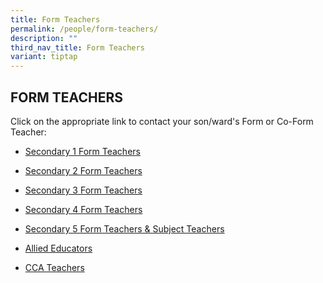 ```yaml
---
title: Form Teachers
permalink: /people/form-teachers/
description: ""
third_nav_title: Form Teachers
variant: tiptap
---
```

<h2>FORM TEACHERS</h2><p>Click on the appropriate link to contact your son/ward's Form or Co-Form Teacher:</p><ul><li><p><a href="/people/form-teachers/secondary1/" rel="noopener noreferrer nofollow" target="_blank">Secondary 1 Form Teachers</a></p></li><li><p><a href="/people/form-teachers/secondary2/" rel="noopener noreferrer nofollow" target="_blank">Secondary 2 Form Teachers</a></p></li><li><p><a href="/people/form-teachers/secondary3/" rel="noopener noreferrer nofollow" target="_blank">Secondary 3 Form Teachers</a></p></li><li><p><a href="/people/form-teachers/secondary4/" rel="noopener noreferrer nofollow" target="_blank">Secondary 4 Form Teachers</a></p></li><li><p><a href="/people/form-and-subject-teachers/secondary5/" rel="noopener noreferrer nofollow" target="_blank">Secondary 5 Form Teachers&nbsp;&amp; Subject Teachers</a></p></li><li><p><a href="/people/form-and-subject-teachers/allied-educators/" rel="noopener noreferrer nofollow" target="_blank">Allied Educators</a></p></li><li><p><a href="/people/form-and-subject-teachers/cca-teachers/" rel="noopener noreferrer nofollow" target="_blank">CCA Teachers</a></p></li></ul><p></p>